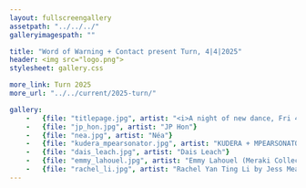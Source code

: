 ```yaml
---
layout: fullscreengallery
assetpath: "../../../"
galleryimagespath: ""

title: "Word of Warning + Contact present Turn, 4|4|2025"
header: <img src="logo.png">
stylesheet: gallery.css

more_link: Turn 2025
more_url: "../../current/2025-turn/"

gallery:
    -   {file: "titlepage.jpg", artist: "<i>A night of new dance, Fri 4 April 2025</i> · UMAMI-i!-MOVEMENT by Joel Chester Fildes"}
    -   {file: "jp_hon.jpg", artist: "JP Hon"}
    -   {file: "nea.jpg", artist: "Néa"}
    -   {file: "kudera_mpearsonator.jpg", artist: "KUDERA + MPEARSONATOR by Noel Jones"}
    -   {file: "dais_leach.jpg", artist: "Dais Leach"}
    -   {file: "emmy_lahouel.jpg", artist: "Emmy Lahouel (Meraki Collective)"}
    -   {file: "rachel_li.jpg", artist: "Rachel Yan Ting Li by Jess Meade"}
---
```

